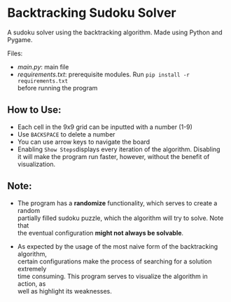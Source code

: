 # Backtracking Sudoku Solver
A sudoku solver using the backtracking algorithm. Made using Python and Pygame.

Files:
- *main.py*: main file
- *requirements.txt*: prerequisite modules. Run `pip install -r requirements.txt`<br> before running the program

## How to Use:
- Each cell in the 9x9 grid can be inputted with a number (1-9)
- Use `BACKSPACE` to delete a number
- You can use arrow keys to navigate the board
- Enabling `Show Steps`displays every iteration of the algorithm. Disabling<br> it will make the program run faster, however, without the benefit of visualization.

## Note:
- The program has a **randomize** functionality, which serves to create a random <br>partially filled sudoku puzzle, which the algorithm will try to solve. Note that<br> the eventual configuration **might not always be solvable**.

- As expected by the usage of the most naive form of the backtracking algorithm, <br> certain configurations make the process of searching for a solution extremely <br> time consuming. This program serves to visualize the algorithm in action, as <br> well as highlight its weaknesses.

